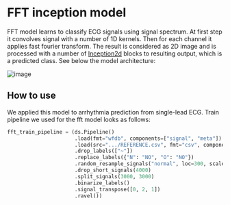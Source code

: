 # FFT inception model

FFT model learns to classify ECG signals using signal spectrum. At first step it convolves signal with a number of 1D kernels.
Then for each channel it applies fast fourier transform. 
The result is considered as 2D image and is processed with a number of [Inception2d]() blocks
to resulting output, which is a predicted class. See below the model architecture:

![image](https://github.com/analysiscenter/ecg/blob/master/doc/fft_model.PNG)

## How to use
We applied this model to arrhythmia prediction from single-lead ECG. Train pipeline we used for the fft model looks as follows:
```python
fft_train_pipeline = (ds.Pipeline()
                      .load(fmt="wfdb", components=["signal", "meta"])
                      .load(src=".../REFERENCE.csv", fmt="csv", components="target")
                      .drop_labels(["~"])
                      .replace_labels({"N": "NO", "O": "NO"})
                      .random_resample_signals("normal", loc=300, scale=10)
                      .drop_short_signals(4000)
                      .split_signals(3000, 3000)
                      .binarize_labels()
                      .signal_transpose([0, 2, 1])
                      .ravel())
```